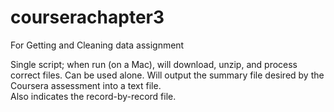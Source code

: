 # courserachapter3
For Getting and Cleaning data assignment

Single script; when run (on a Mac), will download, unzip, and process correct files.  Can be used alone.
Will output the summary file desired by the Coursera assessment into a text file.  
Also indicates the record-by-record file.
